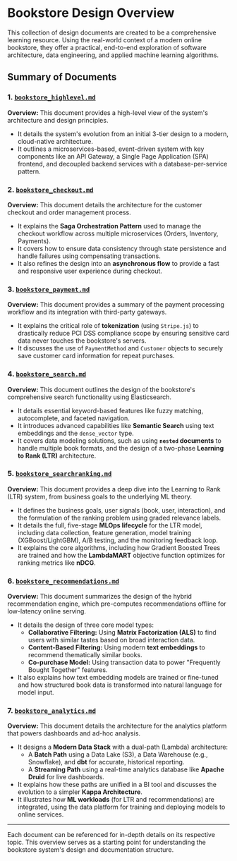 # Bookstore Design Overview

This collection of design documents are created to be a comprehensive learning resource. Using the real-world context of a modern online bookstore, they offer a practical, end-to-end exploration of software architecture, data engineering, and applied machine learning algorithms.

## Summary of Documents

### 1\. [`bookstore_highlevel.md`](./bookstore_highlevel.md)

**Overview:** This document provides a high-level view of the system's architecture and design principles.

  - It details the system's evolution from an initial 3-tier design to a modern, cloud-native architecture.
  - It outlines a microservices-based, event-driven system with key components like an API Gateway, a Single Page Application (SPA) frontend, and decoupled backend services with a database-per-service pattern.

### 2\. [`bookstore_checkout.md`](./bookstore_checkout.md)

**Overview:** This document details the architecture for the customer checkout and order management process.

  - It explains the **Saga Orchestration Pattern** used to manage the checkout workflow across multiple microservices (Orders, Inventory, Payments).
  - It covers how to ensure data consistency through state persistence and handle failures using compensating transactions.
  - It also refines the design into an **asynchronous flow** to provide a fast and responsive user experience during checkout.

### 3\. [`bookstore_payment.md`](./bookstore_payment.md)

**Overview:** This document provides a summary of the payment processing workflow and its integration with third-party gateways.

  - It explains the critical role of **tokenization** (using `Stripe.js`) to drastically reduce PCI DSS compliance scope by ensuring sensitive card data never touches the bookstore's servers.
  - It discusses the use of `PaymentMethod` and `Customer` objects to securely save customer card information for repeat purchases.

### 4\. [`bookstore_search.md`](./bookstore_search.md)

**Overview:** This document outlines the design of the bookstore's comprehensive search functionality using Elasticsearch.

  - It details essential keyword-based features like fuzzy matching, autocomplete, and faceted navigation.
  - It introduces advanced capabilities like **Semantic Search** using text embeddings and the `dense_vector` type.
  - It covers data modeling solutions, such as using **`nested` documents** to handle multiple book formats, and the design of a two-phase **Learning to Rank (LTR)** architecture.

### 5\. [`bookstore_searchranking.md`](./bookstore_searchranking.md)

**Overview:** This document provides a deep dive into the Learning to Rank (LTR) system, from business goals to the underlying ML theory.

  - It defines the business goals, user signals (book, user, interaction), and the formulation of the ranking problem using graded relevance labels.
  - It details the full, five-stage **MLOps lifecycle** for the LTR model, including data collection, feature generation, model training (XGBoost/LightGBM), A/B testing, and the monitoring feedback loop.
  - It explains the core algorithms, including how Gradient Boosted Trees are trained and how the **LambdaMART** objective function optimizes for ranking metrics like **nDCG**.

### 6\. [`bookstore_recommendations.md`](./bookstore_recommendations.md)

**Overview:** This document summarizes the design of the hybrid recommendation engine, which pre-computes recommendations offline for low-latency online serving.

  - It details the design of three core model types:
      - **Collaborative Filtering:** Using **Matrix Factorization (ALS)** to find users with similar tastes based on broad interaction data.
      - **Content-Based Filtering:** Using modern **text embeddings** to recommend thematically similar books.
      - **Co-purchase Model:** Using transaction data to power "Frequently Bought Together" features.
  - It also explains how text embedding models are trained or fine-tuned and how structured book data is transformed into natural language for model input.

### 7\. [`bookstore_analytics.md`](./bookstore_analytics.md)

**Overview:** This document details the architecture for the analytics platform that powers dashboards and ad-hoc analysis.

  - It designs a **Modern Data Stack** with a dual-path (Lambda) architecture:
      - A **Batch Path** using a Data Lake (S3), a Data Warehouse (e.g., Snowflake), and **dbt** for accurate, historical reporting.
      - A **Streaming Path** using a real-time analytics database like **Apache Druid** for live dashboards.
  - It explains how these paths are unified in a BI tool and discusses the evolution to a simpler **Kappa Architecture**.
  - It illustrates how **ML workloads** (for LTR and recommendations) are integrated, using the data platform for training and deploying models to online services.

-----

Each document can be referenced for in-depth details on its respective topic. This overview serves as a starting point for understanding the bookstore system's design and documentation structure.
